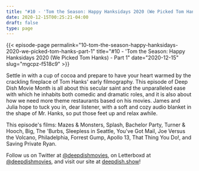 ```yaml
---
title: "#10 - 'Tom the Season: Happy Hanksidays 2020 (We Picked Tom Hanks) - Part 1"
date: 2020-12-15T00:25:21-04:00
draft: false
type: page
---
```


{{< episode-page permalink="10-tom-the-season-happy-hanksidays-2020-we-picked-tom-hanks-part-1" title="#10 - 'Tom the Season: Happy Hanksidays 2020 (We Picked Tom Hanks) - Part 1" date="2020-12-15" slug="mgcpz-f518c9" >}}

Settle in with a cup of cocoa and prepare to have your heart warmed by the crackling fireplace of Tom Hanks' early filmography. This episode of Deep Dish Movie Month is all about this secular saint and the unparalleled ease with which he inhabits both comedic and dramatic roles, and it is also about how we need more theme restaurants based on his movies. James and Julia hope to tuck you in, dear listener, with a soft and cozy audio blanket in the shape of Mr. Hanks, so put those feet up and relax awhile.

This episode's films: Mazes & Monsters, Splash, Bachelor Party, Turner & Hooch, Big, The 'Burbs, Sleepless in Seattle, You've Got Mail, Joe Versus the Volcano, Philadelphia, Forrest Gump, Apollo 13, That Thing You Do!, and Saving Private Ryan.

Follow us on Twitter at [@deepdishmovies](https://twitter.com/deepdishmovies), on Letterboxd at [@deepdishmovies](https://letterboxd.com/deepdishmovies/), and visit our site at [deepdish.show](https://www.deepdish.show)!